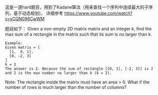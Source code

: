 这是一道hard题目，用到了Kadane算法（用来查找一个序列中连续最大的子序列，基于动态规划)，
详细参考 <a href = 'https://www.youtube.com/watch?v=yCQN096CwWM'>https://www.youtube.com/watch?v=yCQN096CwWM</a>

题目如下：
Given a non-empty 2D matrix matrix and an integer k, find the max sum of a rectangle in the matrix such that its sum is no larger than k.

```
Example:
Given matrix = [
  [1,  0, 1],
  [0, -2, 3]
]
k = 2
The answer is 2. Because the sum of rectangle [[0, 1], [-2, 3]] is 2 and 2 is the max number no larger than k (k = 2).
```

Note:
The rectangle inside the matrix must have an area > 0.
What if the number of rows is much larger than the number of columns?